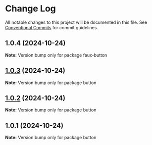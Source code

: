 # Change Log

All notable changes to this project will be documented in this file.
See [Conventional Commits](https://conventionalcommits.org) for commit guidelines.

## 1.0.4 (2024-10-24)

**Note:** Version bump only for package faux-button

## [1.0.3](https://github.com/goodwench/design-system-monorepo/compare/button@1.0.2...button@1.0.3) (2024-10-24)

**Note:** Version bump only for package button

## [1.0.2](https://github.com/goodwench/design-system-monorepo/compare/button@1.0.1...button@1.0.2) (2024-10-24)

**Note:** Version bump only for package button

## 1.0.1 (2024-10-24)

**Note:** Version bump only for package button
